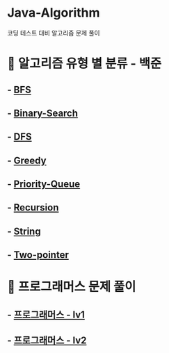 # Java-Algorithm
코딩 테스트 대비 알고리즘 문제 풀이

# 📝  알고리즘 유형 별 분류 - 백준
## - [BFS](https://github.com/jcoding-play/Java-Algorithm/tree/main/src/baekjoon/bfs)

## - [Binary-Search](https://github.com/jcoding-play/Java-Algorithm/tree/main/src/baekjoon/binary_search)

## - [DFS](https://github.com/jcoding-play/Java-Algorithm/tree/main/src/baekjoon/dfs)

## - [Greedy](https://github.com/jcoding-play/Java-Algorithm/tree/main/src/baekjoon/greedy)

## - [Priority-Queue](https://github.com/jcoding-play/Java-Algorithm/tree/main/src/baekjoon/priority_queue)

## - [Recursion](https://github.com/jcoding-play/Java-Algorithm/tree/main/src/baekjoon/recursion)

## - [String](https://github.com/jcoding-play/Java-Algorithm/tree/main/src/baekjoon/string)

## - [Two-pointer](https://github.com/jcoding-play/Java-Algorithm/tree/main/src/baekjoon/two_pointer)

# 📝  프로그래머스 문제 풀이
## - [프로그래머스 - lv1](https://github.com/DevSSFW/study-algorithm/tree/main/gyungchan/src/programmers/lv1)

## - [프로그래머스 - lv2](https://github.com/jcoding-play/Java-Algorithm/tree/main/src/programmers/lv2)